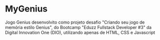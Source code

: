 # MyGenius
Jogo Genius desenvolvito como projeto desafio "Criando seu jogo de memória estilo Genius", do Bootcamp "Eduzz Fullstack Developer #3" da Digital Innovation One (DIO), utilizando apenas de HTML, CSS e Javascript
